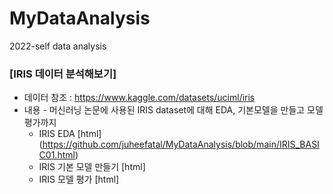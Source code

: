 # MyDataAnalysis
2022-self data analysis

### [IRIS 데이터 분석해보기]
  * 데이터 참조 : https://www.kaggle.com/datasets/uciml/iris
  * 내용 - 머신러닝 논문에 사용된 IRIS dataset에 대해 EDA, 기본모델을 만들고 모델평가까지
    * IRIS EDA [html] (https://github.com/juheefatal/MyDataAnalysis/blob/main/IRIS_BASIC01.html)
    * IRIS 기본 모델 만들기 [html]
    * IRIS 모델 평가 [html]
